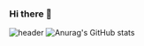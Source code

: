 ### Hi there 👋

<!--
**resti999/resti999** is a ✨ _special_ ✨ repository because its `README.md` (this file) appears on your GitHub profile.

Here are some ideas to get you started:

- 🔭 I’m currently working on ...
- 🌱 I’m currently learning ...
- 👯 I’m looking to collaborate on ...
- 🤔 I’m looking for help with ...
- 💬 Ask me about ...
- 📫 How to reach me: ...
- 😄 Pronouns: ...
- ⚡ Fun fact: ...
-->

![header](https://capsule-render.vercel.app/api?type=shark&color=auto&height=300&section=header&text=resti999%20&fontSize=90)
![Anurag's GitHub stats](https://github-readme-stats.vercel.app/api?username=resti999&show_icons=true&theme=dark)
